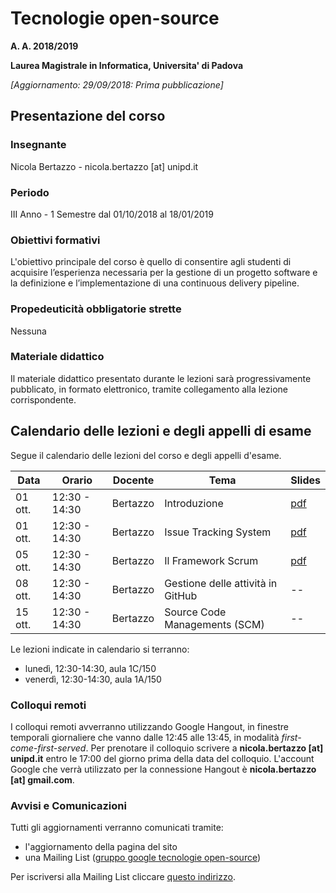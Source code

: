 # Tecnologie open-source

**A. A. 2018/2019**

**Laurea Magistrale in Informatica, Universita' di Padova**

*[Aggiornamento: 29/09/2018: Prima pubblicazione]*

## Presentazione del corso

### Insegnante
Nicola Bertazzo - nicola.bertazzo [at] unipd.it

### Periodo
III Anno - 1 Semestre dal 01/10/2018 al 18/01/2019


### Obiettivi formativi
L'obiettivo principale del corso è quello di consentire agli studenti di acquisire l’esperienza necessaria per la gestione di un progetto software e la definizione e l’implementazione di una continuous delivery pipeline.
  
### Propedeuticit&agrave; obbligatorie strette
Nessuna

### Materiale didattico

Il materiale didattico presentato durante le lezioni sar&agrave; progressivamente pubblicato, in formato elettronico, tramite collegamento alla lezione corrispondente. 

## Calendario delle lezioni e degli appelli di esame

Segue il calendario delle lezioni del corso e degli appelli d'esame. 

Data  | Orario | Docente | Tema | Slides 
------|--------|---------|------|-------
01 ott. | 12:30 - 14:30 | Bertazzo | Introduzione | [pdf](pdf/1-Introduzione.pdf) 
01 ott. | 12:30 - 14:30 | Bertazzo | Issue Tracking System | [pdf](pdf/2-IssueTrackingSystem.pdf) 
05 ott. | 12:30 - 14:30 | Bertazzo | Il Framework Scrum | [pdf](pdf/3-SCRUM.pdf) 
08 ott. | 12:30 - 14:30 | Bertazzo | Gestione delle attivit&agrave; in GitHub | --
15 ott. | 12:30 - 14:30 | Bertazzo | Source Code Managements (SCM) | --

Le lezioni indicate in calendario si terranno:

 + luned&igrave;, 12:30-14:30, aula 1C/150
 + venerd&igrave;, 12:30-14:30, aula 1A/150
 
### Colloqui remoti 
I colloqui remoti avverranno utilizzando Google Hangout, in finestre temporali giornaliere che vanno dalle 12:45 alle 13:45, in modalit&agrave; _first-come-first-served_. 
Per prenotare il colloquio scrivere a **nicola.bertazzo [at] unipd.it** entro le 17:00 del giorno prima della data del colloquio. 
L'account Google che verr&agrave; utilizzato per la connessione Hangout &egrave; **nicola.bertazzo [at] gmail.com**.

### Avvisi e Comunicazioni
Tutti gli aggiornamenti verranno comunicati tramite:
+ l'aggiornamento della pagina del sito
+ una Mailing List ([gruppo google tecnologie open-source](https://groups.google.com/forum/#!forum/tecnologie-open-source))

Per iscriversi alla Mailing List cliccare [questo indirizzo](https://groups.google.com/group/tecnologie-open-source/subscribe).
